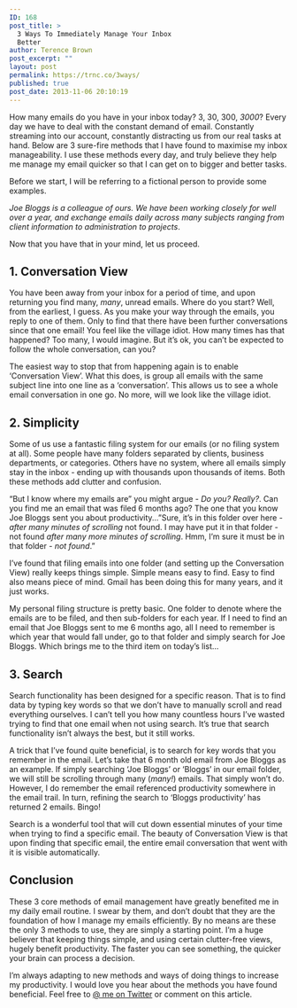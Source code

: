 ```yaml
---
ID: 168
post_title: >
  3 Ways To Immediately Manage Your Inbox
  Better
author: Terence Brown
post_excerpt: ""
layout: post
permalink: https://trnc.co/3ways/
published: true
post_date: 2013-11-06 20:10:19
---
```

How many emails do you have in your inbox today? 3, 30, 300, <em>3000</em>? Every day we have to deal with the constant demand of email. Constantly streaming into our account, constantly distracting us from our real tasks at hand. Below are 3 sure-fire methods that I have found to maximise my inbox manageability. I use these methods every day, and truly believe they help me manage my email quicker so that I can get on to bigger and better tasks. <!--more-->

Before we start, I will be referring to a fictional person to provide some examples.

<em>Joe Bloggs is a colleague of ours. We have been working closely for well over a year, and exchange emails daily across many subjects ranging from client information to administration to projects</em>.

Now that you have that in your mind, let us proceed.

<h2>1. Conversation View</h2>

You have been away from your inbox for a period of time, and upon returning you find many, <em>many</em>, unread emails. Where do you start? Well, from the earliest, I guess. As you make your way through the emails, you reply to one of them. Only to find that there have been further conversations since that one email! You feel like the village idiot. How many times has that happened? Too many, I would imagine. But it’s ok, you can’t be expected to follow the whole conversation, can you?

The easiest way to stop that from happening again is to enable ‘Conversation View’. What this does, is group all emails with the same subject line into one line as a ‘conversation’. This allows us to see a whole email conversation in one go. No more, will we look like the village idiot.

<h2>2. Simplicity</h2>

Some of us use a fantastic filing system for our emails (or no filing system at all). Some people have many folders separated by clients, business departments, or categories. Others have no system, where all emails simply stay in the inbox - ending up with thousands upon thousands of items. Both these methods add clutter and confusion.

“But I know where my emails are” you might argue - <em>Do you? Really?</em>. Can you find me an email that was filed 6 months ago? The one that you know Joe Bloggs sent you about productivity...”Sure, it’s in this folder over here - <em>after many minutes of scrolling</em> not found. I may have put it in that folder - not found <em>after many more minutes of scrolling</em>. Hmm, I’m sure it must be in that folder - <em>not found</em>.”

I’ve found that filing emails into one folder (and setting up the Conversation View) really keeps things simple. Simple means easy to find. Easy to find also means piece of mind. Gmail has been doing this for many years, and it just works.

My personal filing structure is pretty basic. One folder to denote where the emails are to be filed, and then sub-folders for each year. If I need to find an email that Joe Bloggs sent to me 6 months ago, all I need to remember is which year that would fall under, go to that folder and simply search for Joe Bloggs. Which brings me to the third item on today’s list...

<h2>3. Search</h2>

Search functionality has been designed for a specific reason. That is to find data by typing key words so that we don’t have to manually scroll and read everything ourselves. I can’t tell you how many countless hours I’ve wasted trying to find that one email when not using search. It’s true that search functionality isn’t always the best, but it still works.

A trick that I’ve found quite beneficial, is to search for key words that you remember in the email. Let’s take that 6 month old email from Joe Bloggs as an example. If simply searching ‘Joe Bloggs’ or ‘Bloggs’ in our email folder, we will still be scrolling through many (<em>many!</em>) emails. That simply won’t do. However, I do remember the email referenced productivity somewhere in the email trail. In turn, refining the search to ‘Bloggs productivity’ has returned 2 emails. Bingo!

Search is a wonderful tool that will cut down essential minutes of your time when trying to find a specific email. The beauty of Conversation View is that upon finding that specific email, the entire email conversation that went with it is visible automatically.

<h2>Conclusion</h2>

These 3 core methods of email management have greatly benefited me in my daily email routine. I swear by them, and don’t doubt that they are the foundation of how I manage my emails efficiently. By no means are these the only 3 methods to use, they are simply a starting point. I’m a huge believer that keeping things simple, and using certain clutter-free views, hugely benefit productivity. The faster you can see something, the quicker your brain can process a decision.

I’m always adapting to new methods and ways of doing things to increase my productivity. I would love you hear about the methods you have found beneficial. Feel free to <a href="https://twitter.com/browntel">@ me on Twitter</a> or comment on this article.